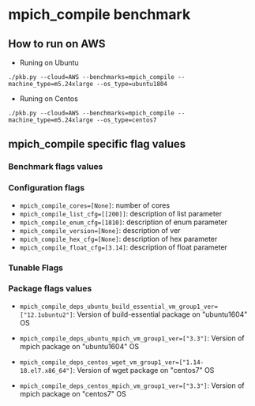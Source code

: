 # mpich_compile benchmark

## How to run on AWS

- Runing on Ubuntu

```./pkb.py --cloud=AWS --benchmarks=mpich_compile --machine_type=m5.24xlarge --os_type=ubuntu1804```

- Runing on Centos

```./pkb.py --cloud=AWS --benchmarks=mpich_compile --machine_type=m5.24xlarge --os_type=centos7```

## mpich_compile specific flag values

### Benchmark flags values

### Configuration flags


- `mpich_compile_cores=[None]`: number of cores
- `mpich_compile_list_cfg=[[200]]`: description of list parameter
- `mpich_compile_enum_cfg=[1810]`: description of enum parameter
- `mpich_compile_version=[None]`: description of ver
- `mpich_compile_hex_cfg=[None]`: description of hex parameter
- `mpich_compile_float_cfg=[3.14]`: description of float parameter

### Tunable Flags



### Package flags values


- `mpich_compile_deps_ubuntu_build_essential_vm_group1_ver=["12.1ubuntu2"]`: Version of build-essential package on "ubuntu1604" OS

- `mpich_compile_deps_ubuntu_mpich_vm_group1_ver=["3.3"]`: Version of mpich package on "ubuntu1604" OS

- `mpich_compile_deps_centos_wget_vm_group1_ver=["1.14-18.el7.x86_64"]`: Version of wget package on "centos7" OS

- `mpich_compile_deps_centos_mpich_vm_group1_ver=["3.3"]`: Version of mpich package on "centos7" OS

